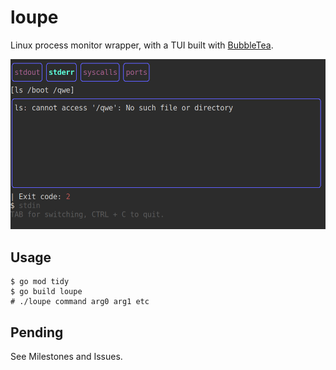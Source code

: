 # loupe

Linux process monitor wrapper, with a TUI built with [BubbleTea](https://github.com/charmbracelet/bubbletea).

![Screenshot](./2023.06.25.screenshot.png)


## Usage

```console
$ go mod tidy
$ go build loupe
# ./loupe command arg0 arg1 etc
```

## Pending

See Milestones and Issues.
